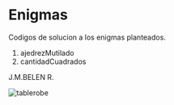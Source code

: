 # Enigmas
Codigos de solucion a los enigmas planteados.
1) ajedrezMutilado
2) cantidadCuadrados


J.M.BELEN R.


![tablerobe](https://user-images.githubusercontent.com/38320379/58214255-6ff45680-7ccb-11e9-93ad-6a59e6bba5c8.gif)
